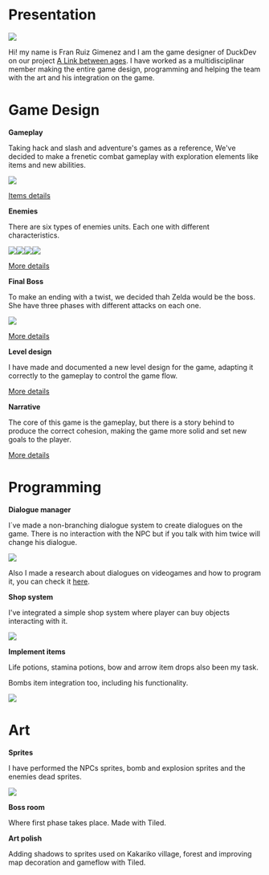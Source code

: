 # Presentation

![](https://i.gyazo.com/eb42e63ba403564d964919e1b6eb4b90.png)

Hi! my name is Fran Ruiz Gimenez and I am the game designer of DuckDev on our project [A Link between ages](https://github.com/carcasanchez/ALinkBetweenAges/wiki).
I have worked as a multidisciplinar member making the entire game design, programming and helping the team with the art and his integration on the game.

# Game Design

 **Gameplay**  

Taking hack and slash and adventure's games as a reference, We've decided to make a frenetic combat gameplay with exploration elements like items and new abilities.

![](https://i.gyazo.com/ccc1d9cd44c9eca09564c451fbbd5634.png)

[Items details](https://github.com/carcasanchez/ALinkBetweenAges/wiki/Items)

 **Enemies**  

There are six types of enemies units. Each one with different characteristics.

![](https://camo.githubusercontent.com/00cef5de9457b558bffc225bf7fb5b7268f8e940/68747470733a2f2f7a656c646177696b692e6f72672f696d616765732f652f65312f426c756554656b74697465414c7474502e706e67)![](https://camo.githubusercontent.com/eae02df7ffc6cb9c7b73db76f6915b64bfdf7201/68747470733a2f2f7a656c646177696b692e6f72672f696d616765732f652f65642f4f63746f726f6b5f414c7474502e706e67)![](https://camo.githubusercontent.com/b10070120ce137abdd023b3b403c80d41bd657c6/68747470733a2f2f7a656c646177696b692e6f72672f696d616765732f382f38612f507572706c6557697a7a726f6265414c7474502e706e67)![](https://camo.githubusercontent.com/770a9b8946d7ef4a64e315a3d5b858299c3de243/68747470733a2f2f7a656c646177696b692e6f72672f696d616765732f312f31372f526564526f636b6c6f707377616c6b2e706e67)

[More details](https://github.com/carcasanchez/ALinkBetweenAges/wiki/Enemies)

 **Final Boss**  

To make an ending with a twist, we decided thah Zelda would be the boss.
She have three phases with different attacks on each one.

![](https://i.gyazo.com/2f9a8e195e30e3b94f313478d3d07038.gif)

[More details](https://github.com/carcasanchez/ALinkBetweenAges/wiki/Final-Boss)

 **Level design**  

I have made and documented a new level design for the game, adapting it correctly to the gameplay to control the game flow.

[More details](https://github.com/carcasanchez/ALinkBetweenAges/wiki/Level-design)

 **Narrative**  

The core of this game is the gameplay, but there is a story behind to produce the correct cohesion, making the game more solid and set new goals to the player.



[More details](https://github.com/carcasanchez/ALinkBetweenAges/wiki)

# Programming

 **Dialogue manager**  

I´ve made a non-branching dialogue system to create dialogues on the game. There is no interaction with the NPC but if you talk with him twice will change his dialogue.

![](https://i.gyazo.com/96ba51e445f483a10fd856c38cfb9075.gif)

Also I made a research about dialogues on videogames and how to program it, you can check it [here](https://botttos.github.io/DialogueManagerForVideoGames/).

 **Shop system**  

I've integrated a simple shop system where player can buy objects interacting with it.

![](https://i.gyazo.com/cc6bc70aaa8c712f6785077f46081b2c.png)

 **Implement items**  

Life potions, stamina potions, bow and arrow item drops also been my task.

Bombs item integration too, including his functionality.

![](https://i.gyazo.com/20bc4c8478d2bfbbcaf4f425b21500e8.gif)

# Art

 **Sprites** 

I have performed the NPCs sprites, bomb and explosion sprites and the enemies dead sprites.

![](https://i.gyazo.com/eaf8f668edaeed6beaa803320d26ca88.gif)

 **Boss room**  

Where first phase takes place. Made with Tiled.

 **Art polish**  

 Adding shadows to sprites used on Kakariko village, forest and improving map decoration and gameflow with Tiled.
